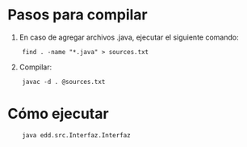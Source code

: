 # Pasos para compilar
1. En caso de agregar archivos .java, ejecutar el siguiente comando:
```
    find . -name "*.java" > sources.txt
```
2. Compilar:
```
    javac -d . @sources.txt
```
# Cómo ejecutar
```
    java edd.src.Interfaz.Interfaz
```


